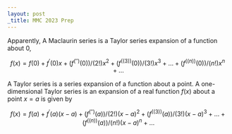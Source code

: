 ```yaml
---
layout: post
_title: MMC 2023 Prep
---
```

Apparently, A Maclaurin series is a Taylor series expansion of a function about $0$,

 $$f(x)=f(0)+f^'(0)x+(f^('')(0))/(2!)x^2+(f^((3))(0))/(3!)x^3+\dots+(f^((n))(0))/(n!)x^n+\dots $$

A Taylor series is a series expansion of a function about a point. A one-dimensional Taylor series is an expansion of a real function $f(x)$ about a point $x=a$ is given by

 $$f(x)=f(a)+f^'(a)(x-a)+(f^('')(a))/(2!)(x-a)^2+(f^((3))(a))/(3!)(x-a)^3+...+(f^((n))(a))/(n!)(x-a)^n+\dots $$  

 

